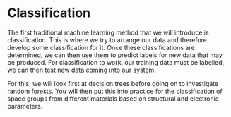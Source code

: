 # Classification 

The first traditional machine learning method that we will introduce is classification. 
This is where we try to arrange our data and therefore develop some classification for it. 
Once these classifications are determined, we can then use them to predict labels for new data that may be produced. 
For classification to work, our training data must be labelled, we can then test new data coming into our system.

For this, we will look first at decision trees before going on to investigate random forests. 
You will then put this into practice for the classification of space groups from different materials based on structural and electronic parameters.